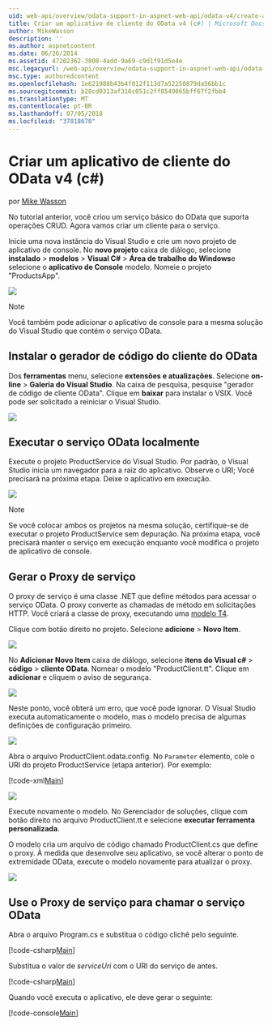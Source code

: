 ```yaml
---
uid: web-api/overview/odata-support-in-aspnet-web-api/odata-v4/create-an-odata-v4-client-app
title: Criar um aplicativo de cliente do OData v4 (c#) | Microsoft Docs
author: MikeWasson
description: ''
ms.author: aspnetcontent
ms.date: 06/26/2014
ms.assetid: 47202362-3808-4add-9a69-c9d1f91d5e4e
msc.legacyurl: /web-api/overview/odata-support-in-aspnet-web-api/odata-v4/create-an-odata-v4-client-app
msc.type: authoredcontent
ms.openlocfilehash: 1e621988b43b4f012f113d7a52250879da56bb1c
ms.sourcegitcommit: b28cd0313af316c051c2ff8549865bff67f2fbb4
ms.translationtype: MT
ms.contentlocale: pt-BR
ms.lasthandoff: 07/05/2018
ms.locfileid: "37818670"
---
```

<a name="create-an-odata-v4-client-app-c"></a>Criar um aplicativo de cliente do OData v4 (c#)
====================
por [Mike Wasson](https://github.com/MikeWasson)

No tutorial anterior, você criou um serviço básico do OData que suporta operações CRUD. Agora vamos criar um cliente para o serviço.

Inicie uma nova instância do Visual Studio e crie um novo projeto de aplicativo de console. No **novo projeto** caixa de diálogo, selecione **instalado** &gt; **modelos** &gt; **Visual C#** &gt; **Área de trabalho do Windows**e selecione o **aplicativo de Console** modelo. Nomeie o projeto &quot;ProductsApp&quot;.

![](create-an-odata-v4-client-app/_static/image1.png)

> [!NOTE]
> Você também pode adicionar o aplicativo de console para a mesma solução do Visual Studio que contém o serviço OData.


## <a name="install-the-odata-client-code-generator"></a>Instalar o gerador de código do cliente do OData

Dos **ferramentas** menu, selecione **extensões e atualizações**. Selecione **on-line** &gt; **Galeria do Visual Studio**. Na caixa de pesquisa, pesquise &quot;gerador de código de cliente OData&quot;. Clique em **baixar** para instalar o VSIX. Você pode ser solicitado a reiniciar o Visual Studio.

[![](create-an-odata-v4-client-app/_static/image3.png)](create-an-odata-v4-client-app/_static/image2.png)

## <a name="run-the-odata-service-locally"></a>Executar o serviço OData localmente

Execute o projeto ProductService do Visual Studio. Por padrão, o Visual Studio inicia um navegador para a raiz do aplicativo. Observe o URI; Você precisará na próxima etapa. Deixe o aplicativo em execução.

![](create-an-odata-v4-client-app/_static/image4.png)

> [!NOTE]
> Se você colocar ambos os projetos na mesma solução, certifique-se de executar o projeto ProductService sem depuração. Na próxima etapa, você precisará manter o serviço em execução enquanto você modifica o projeto de aplicativo de console.


## <a name="generate-the-service-proxy"></a>Gerar o Proxy de serviço

O proxy de serviço é uma classe .NET que define métodos para acessar o serviço OData. O proxy converte as chamadas de método em solicitações HTTP. Você criará a classe de proxy, executando uma [modelo T4](https://msdn.microsoft.com/library/bb126445.aspx).

Clique com botão direito no projeto. Selecione **adicione** &gt; **Novo Item**.

![](create-an-odata-v4-client-app/_static/image5.png)

No **Adicionar Novo Item** caixa de diálogo, selecione **itens do Visual c#** &gt; **código** &gt; **cliente OData**. Nomear o modelo &quot;ProductClient.tt&quot;. Clique em **adicionar** e cliquem o aviso de segurança.

[![](create-an-odata-v4-client-app/_static/image7.png)](create-an-odata-v4-client-app/_static/image6.png)

Neste ponto, você obterá um erro, que você pode ignorar. O Visual Studio executa automaticamente o modelo, mas o modelo precisa de algumas definições de configuração primeiro.

[![](create-an-odata-v4-client-app/_static/image9.png)](create-an-odata-v4-client-app/_static/image8.png)

Abra o arquivo ProductClient.odata.config. No `Parameter` elemento, cole o URI do projeto ProductService (etapa anterior). Por exemplo:

[!code-xml[Main](create-an-odata-v4-client-app/samples/sample1.xml)]

[![](create-an-odata-v4-client-app/_static/image11.png)](create-an-odata-v4-client-app/_static/image10.png)

Execute novamente o modelo. No Gerenciador de soluções, clique com botão direito no arquivo ProductClient.tt e selecione **executar ferramenta personalizada**.

O modelo cria um arquivo de código chamado ProductClient.cs que define o proxy. À medida que desenvolve seu aplicativo, se você alterar o ponto de extremidade OData, execute o modelo novamente para atualizar o proxy.

![](create-an-odata-v4-client-app/_static/image12.png)

## <a name="use-the-service-proxy-to-call-the-odata-service"></a>Use o Proxy de serviço para chamar o serviço OData

Abra o arquivo Program.cs e substitua o código clichê pelo seguinte.

[!code-csharp[Main](create-an-odata-v4-client-app/samples/sample2.cs)]

Substitua o valor de *serviceUri* com o URI do serviço de antes.

[!code-csharp[Main](create-an-odata-v4-client-app/samples/sample3.cs)]

Quando você executa o aplicativo, ele deve gerar o seguinte:

[!code-console[Main](create-an-odata-v4-client-app/samples/sample4.cmd)]
